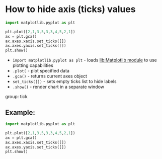 # How to hide axis (ticks) values

```python
import matplotlib.pyplot as plt

plt.plot([2,1,3,5,3,3,4,5,2,1])
ax = plt.gca()
ax.axes.xaxis.set_ticks([])
ax.axes.yaxis.set_ticks([])
plt.show()
```

- `import matplotlib.pyplot as plt` - loads [lib:Matplotlib module](python-matplotlib/how-to-install-matplotlib-python-lib-in-ubuntu-ubuntuversion) to use plotting capabilities
- `.plot(` - plot specified data
- `.gca()` - returns current axes object
- `set_ticks([])` - sets empty ticks list to hide labels
- `.show()` - render chart in a separate window

group: tick

## Example: 
```python
import matplotlib.pyplot as plt

plt.plot([2,1,3,5,3,3,4,5,2,1])
ax = plt.gca()
ax.axes.xaxis.set_ticks([])
ax.axes.yaxis.set_ticks([])
plt.show()
```

